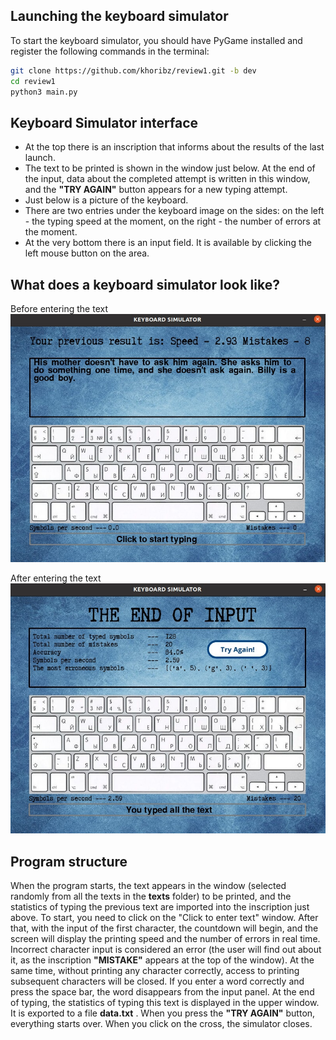 ## Launching the keyboard simulator 
To start the keyboard simulator, you should have PyGame installed and register the following commands in the terminal:
```bash
git clone https://github.com/khoribz/review1.git -b dev
cd review1
python3 main.py
```
## Keyboard Simulator interface  
- At the top there is an inscription that informs about the results of the last launch.  
- The text to be printed is shown in the window just below. At the end of the input, data about the completed attempt is written in this window,
and the **"TRY AGAIN"** button appears for a new typing attempt. 
- Just below is a picture of the keyboard. 
- There are two entries under the keyboard image on the sides: on the left - the typing speed at the moment, on the right - the number of errors at the moment.  
- At the very bottom there is an input field. It is available by clicking the left mouse button on the area.

## What does a keyboard simulator look like? 
Before entering the text 
![before](screenshots/before_input.jpg) 

After entering the text 
![after](screenshots/after_input.jpg) 

## Program structure 
When the program starts, the text appears in the window (selected randomly from all the texts in the **texts** folder) to be printed, and the statistics of typing the previous text are imported into the inscription just above.
To start, you need to click on the "Click to enter text" window.
After that, with the input of the first character, the countdown will begin, and the screen will display the printing speed and the number of errors in real time.
Incorrect character input is considered an error (the user will find out about it, as the inscription **"MISTAKE"** appears at the top of the window).
At the same time, without printing any character correctly, access to printing subsequent characters will be closed.
If you enter a word correctly and press the space bar, the word disappears from the input panel.
At the end of typing, the statistics of typing this text is displayed in the upper window. It is exported to a file **data.txt** .
When you press the **"TRY AGAIN"** button, everything starts over.
When you click on the cross, the simulator closes.
